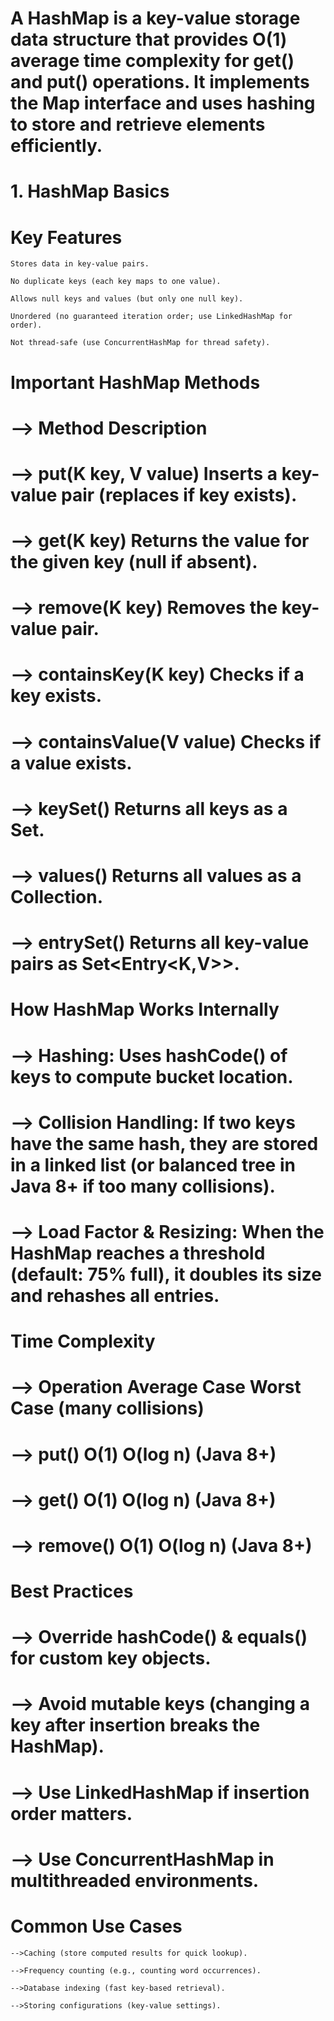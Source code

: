 # A HashMap is a key-value storage data structure that provides O(1) average time complexity for get() and put() operations. It implements the Map interface and uses hashing to store and retrieve elements efficiently.

# 1. HashMap Basics
  # Key Features

    Stores data in key-value pairs.
    
    No duplicate keys (each key maps to one value).
    
    Allows null keys and values (but only one null key).
    
    Unordered (no guaranteed iteration order; use LinkedHashMap for order).
    
    Not thread-safe (use ConcurrentHashMap for thread safety).

# Important HashMap Methods
# --> Method	Description
# --> put(K key, V value)	Inserts a key-value pair (replaces if key exists).
# --> get(K key)	Returns the value for the given key (null if absent).
# --> remove(K key)	Removes the key-value pair.
# --> containsKey(K key)	Checks if a key exists.
# --> containsValue(V value)	Checks if a value exists.
# --> keySet()	Returns all keys as a Set.
# --> values()	Returns all values as a Collection.
# --> entrySet()	Returns all key-value pairs as Set<Entry<K,V>>.

# How HashMap Works Internally
# --> Hashing: Uses hashCode() of keys to compute bucket location.

# --> Collision Handling: If two keys have the same hash, they are stored in a linked list (or balanced tree in Java 8+ if too many collisions).

# --> Load Factor & Resizing: When the HashMap reaches a threshold (default: 75% full), it doubles its size and rehashes all entries.

# Time Complexity
# --> Operation	Average Case	Worst Case (many collisions)
# --> put()	O(1)	O(log n) (Java 8+)
# --> get()	O(1)	O(log n) (Java 8+)
# --> remove()	O(1)	O(log n) (Java 8+)

# Best Practices
# --> Override hashCode() & equals() for custom key objects.

# --> Avoid mutable keys (changing a key after insertion breaks the HashMap).

# --> Use LinkedHashMap if insertion order matters.

# --> Use ConcurrentHashMap in multithreaded environments.


# Common Use Cases
    -->Caching (store computed results for quick lookup).

    -->Frequency counting (e.g., counting word occurrences).

    -->Database indexing (fast key-based retrieval).

    -->Storing configurations (key-value settings).


